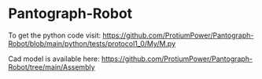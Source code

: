 # Pantograph-Robot


To get the python code visit: https://github.com/ProtiumPower/Pantograph-Robot/blob/main/python/tests/protocol1_0/My/M.py

Cad model is available here: https://github.com/ProtiumPower/Pantograph-Robot/tree/main/Assembly

